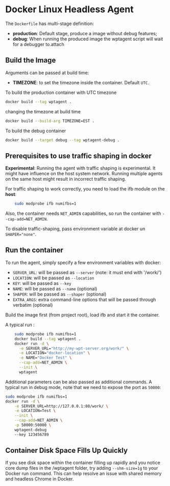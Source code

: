 # Docker Linux Headless Agent

The `Dockerfile` has multi-stage definition:
* **production**: Default stage, produce a image without debug features;
* **debug**: When running the produced image the wptagent script will wait for a debugger to.attach

## Build the Image

Arguments can be passed at build time:
* **TIMEZONE**: to set the timezone inside the container. Default `UTC.`

To build the production container with UTC timezone
```bash
docker build --tag wptagent .
```

changing the timezone at build time
```bash
docker build --build-arg TIMEZONE=EST .
```

To build the debug container
```bash
docker build --target debug --tag wptagent-debug .
```

## Prerequisites to use traffic shaping in docker
**Experimental**: Running the agent with traffic shaping is experimental. It might
have influence on the host system network. Running multiple agents on the
same host might result in incorrect traffic shaping.

For traffic shaping to work correctly, you need to load the ifb module on the **host**:
```bash
    sudo modprobe ifb numifbs=1
```

Also, the container needs `NET_ADMIN` capabilities, so run the container with 
`--cap-add=NET_ADMIN`.

To disable traffic-shaping, pass environment variable at docker un `SHAPER="none"`.

## Run the container
To run the agent, simply specify a few environment variables with docker:

- `SERVER_URL`: will be passed as `--server` (note: it must end with '/work/')
- `LOCATION`: will be passed as `--location`
- `KEY`: will be passed as `--key`
- `NAME`: will be passed as `--name` (optional)
- `SHAPER`: will be passed as `--shaper` (optional)
- `EXTRA_ARGS`: extra command-line options that will be passed through verbatim (optional)

Build the image first (from project root), load ifb and start it the container.

A typical run :
```bash
    sudo modprobe ifb numifbs=1
    docker build --tag wptagent .
    docker run -d \
      -e SERVER_URL="http://my-wpt-server.org/work/" \
      -e LOCATION="docker-location" \
      -e NAME="Docker Test" \
      --cap-add=NET_ADMIN \
      --init \
      wptagent
```

Additional parameters can be also passed as additional commands. 
A typical run in debug mode, note that we need to expose the port as `50000`:
```bash
sudo modprobe ifb numifbs=1
docker run -d \
    -e SERVER_URL=http://127.0.0.1:80/work/ \
    -e LOCATION=Test \
    --init \
    --cap-add=NET_ADMIN \
    -p 50000:50000 \
    wptagent-debug
    --key 123456789
```

## Container Disk Space Fills Up Quickly

If you see disk space within the container filling up rapidly and you notice
core dump files in the /wptagent folder, try adding `--shm-size=1g` to your Docker run
command. This can help resolve an issue with shared memory and headless Chrome in Docker.